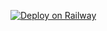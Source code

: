 [![Deploy on Railway](https://railway.app/button.svg)](https://railway.app/template/mKoCcE?referralCode=UNiW5y)
